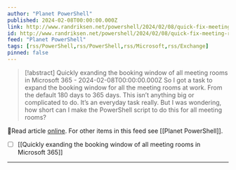 ```yaml
---
author: "Planet PowerShell"
published: 2024-02-08T00:00:00.000Z
link: http://www.randriksen.net/powershell/2024/02/08/quick-fix-meeting-room-booking-window.html
id: http://www.randriksen.net/powershell/2024/02/08/quick-fix-meeting-room-booking-window
feed: "Planet PowerShell"
tags: [rss/PowerShell,rss/PowerShell,rss/Microsoft,rss/Exchange]
pinned: false
---
```

> [!abstract] Quickly exanding the booking window of all meeting rooms in Microsoft 365 - 2024-02-08T00:00:00.000Z
> So I got a task to expand the booking window for all the meeting rooms at work. From the default 180 days to 365 days. This isn’t anything big or complicated to do. It’s an everyday task really. But I was wondering, how short can I make the PowerShell script to do this for all meeting rooms?

🔗Read article [online](http://www.randriksen.net/powershell/2024/02/08/quick-fix-meeting-room-booking-window.html). For other items in this feed see [[Planet PowerShell]].

- [ ] [[Quickly exanding the booking window of all meeting rooms in Microsoft 365]]
- - -

